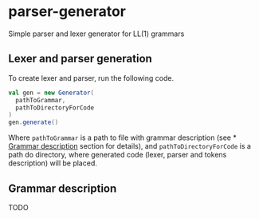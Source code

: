 # parser-generator
Simple parser and lexer generator for LL(1) grammars

## Lexer and parser generation

To create lexer and parser, run the following code.

```scala
val gen = new Generator(
  pathToGrammar,
  pathToDirectoryForCode
)
gen.generate()
```

Where ```pathToGrammar``` is a path to file with grammar description (see * [Grammar description](#grammar-description) section for details), and ```pathToDirectoryForCode``` is a path do directory, where generated code (lexer, parser and tokens description) will be placed.

## Grammar description

TODO
